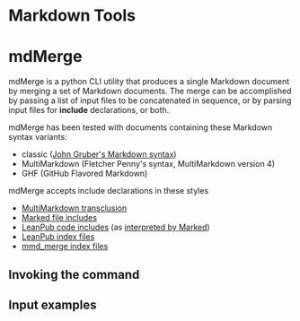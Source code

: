 # Markdown Tools

# mdMerge

mdMerge is a python CLI utility that produces a single Markdown document by merging a set of Markdown documents. The merge can be accomplished by passing a list of input files to be concatenated in sequence, or by parsing input files for __include__ declarations, or both.

mdMerge has been tested with documents containing these Markdown syntax variants:

* classic ([John Gruber's Markdown syntax][gruber])
* MultiMarkdown (Fletcher Penny's syntax, MultiMarkdown version 4)
* GHF (GitHub Flavored Markdown)

[gruber]: http://daringfireball.net/projects/markdown/syntax

mdMerge accepts include declarations in these styles

* [MultiMarkdown transclusion][mmdtrans]
* [Marked file includes][terpstramf]
* [LeanPub code includes][leanpubcd] (as [interpreted by Marked][terpstracd])
* [LeanPub index files][leanpubidx]
* [mmd_merge index files][mmdidx]

[terpstramf]: http://marked2app.com/help/Multi-File_Documents.html
[terpstracd]: http://marked2app.com/help/Special_Syntax.html#includingcode
[leanpubcd]: https://leanpub.com/help/manual#leanpub-auto-code
[leanpubidx]: https://leanpub.com/help/manual#leanpub-auto-the-booktxt-file
[mmdtrans]: http://fletcher.github.io/MultiMarkdown-4/transclusion
[mmdidx]: https://github.com/fletcher/MMD-Support/blob/master/Utilities/mmd_merge.pl

## Invoking the command

## Input examples


